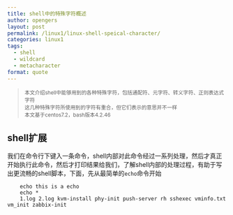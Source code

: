 ```yaml
---
title: shell中的特殊字符概述
author: opengers
layout: post
permalink: /linux1/linux-shell-speical-character/
categories: linux1
tags:
  - shell
  - wildcard
  - metacharacter
format: quote
---
```


><small>本文介绍shell中能够用到的各种特殊字符，包括通配符、元字符、转义字符、正则表达式字符  
这几种特殊字符所使用到的字符有重合，但它们表示的意思并不一样  
本文基于centos7.2，bash版本4.2.46</small>

##  shell扩展  
我们在命令行下键入一条命令，shell内部对此命令经过一系列处理，然后才真正开始执行此命令，然后才打印结果给我们，了解shell内部的处理过程，有助于写出更流畅的shell脚本，下面，先从最简单的`echo`命令开始

``` shell
	echo this is a echo
	echo *
	1.log 2.log kvm-install phy-init push-server rh sshexec vminfo.txt vm_init zabbix-init
```


